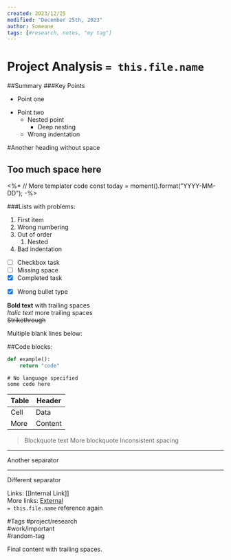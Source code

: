 ```yaml
---
created: 2023/12/25
modified: "December 25th, 2023"
author: Someone
tags: [#research, notes, "my tag"]
---
```


# Project Analysis `= this.file.name`

##Summary
###Key Points
- Point one
* Point two  
    + Nested point
        - Deep nesting
  - Wrong indentation

#Another heading without space
##   Too much space here

<%* 
// More templater code
const today = moment().format("YYYY-MM-DD");
-%>

###Lists with problems:
1. First item
3. Wrong numbering
2. Out of order
    1. Nested
  2. Bad indentation
- [ ] Checkbox task
-[ ] Missing space
- [x] Completed task
* [x] Wrong bullet type

**Bold text**   with trailing spaces   
*Italic text*     more trailing spaces     
~~Strikethrough~~

Multiple blank lines below:

##Code blocks:
```python
def example():
    return "code"
```

```
# No language specified
some code here
```

| Table | Header |
|-------|--------|
|Cell   |  Data  |
| More  | Content|

> Blockquote text
>More blockquote
> Inconsistent spacing

---
Another separator

***
Different separator

Links: [[Internal Link]]  
More links: [External](https://example.com)  
`= this.file.name` reference again

#Tags
#project/research  
#work/important  
#random-tag  

Final content with trailing spaces.    
